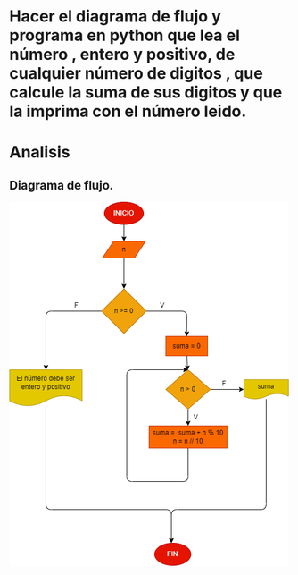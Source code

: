 # Hacer el diagrama de flujo y programa en python que lea el número , entero y positivo, de cualquier número de digitos , que calcule la suma de sus digitos y que la imprima con el número leido.


# Analisis



## Diagrama de flujo.
![Diagrama flujo](diagrama.png "Diagrama de flujo")